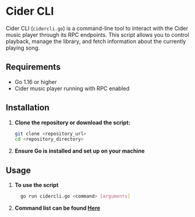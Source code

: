 # Cider CLI

Cider CLI (`cidercli.go`) is a command-line tool to interact with the Cider music player through its RPC endpoints. This script allows you to control playback, manage the library, and fetch information about the currently playing song.

## Requirements

- Go 1.16 or higher
- Cider music player running with RPC enabled

## Installation

1. **Clone the repository or download the script:**

   ```bash
   git clone <repository_url>
   cd <repository_directory>

2. **Ensure Go is installed and set up on your machine**

## Usage

1. **To use the script**

   ```bash
     go run cidercli.go <command> [arguments]

2. **Command list can be found [Here](https://cider.sh/docs/client/rpc#put-ratingtypeidrating)**